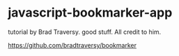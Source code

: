 # javascript-bookmarker-app
tutorial by Brad Traversy.  good stuff.  All credit to him.

https://github.com/bradtraversy/bookmarker